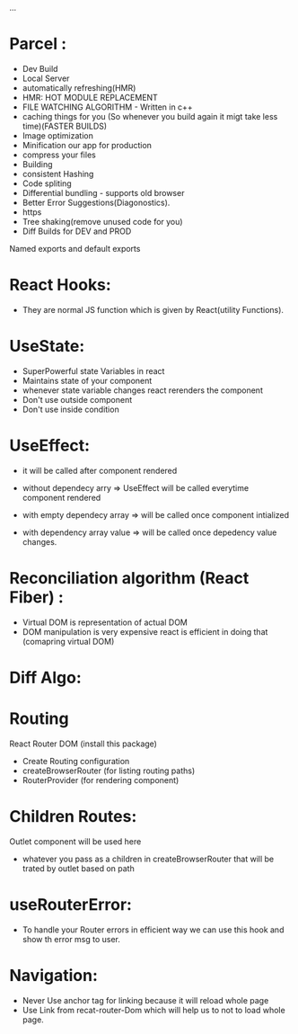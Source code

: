 ...

# Parcel :
- Dev Build
- Local Server
- automatically refreshing(HMR)
- HMR: HOT MODULE REPLACEMENT
- FILE WATCHING ALGORITHM - Written in c++
- caching things for you (So whenever you  build again it migt take less time)(FASTER BUILDS)
- Image optimization
- Minification our app for production
- compress your files
- Building
- consistent Hashing
- Code spliting
- Differential bundling -  supports old browser
- Better Error Suggestions(Diagonostics).
- https
- Tree shaking(remove unused code for you)
- Diff Builds for DEV and PROD

 Named exports and default exports

 # React Hooks: 
 - They are normal JS function which is given by React(utility Functions).

 # UseState:
 - SuperPowerful state Variables in react
 - Maintains state of your component
 - whenever state variable changes react rerenders the component
 - Don't use outside component
 - Don't use inside condition

 # UseEffect:
 - it will be called after component rendered

 - without dependecy arry => UseEffect will be called everytime component rendered
 - with empty dependecy array => will be called once component intialized
 - with dependency array value => will be called once depedency value changes.


 # Reconciliation algorithm (React Fiber) :
 - Virtual DOM is representation of actual DOM
 - DOM manipulation is very expensive react is efficient in doing that (comapring virtual DOM)

 # Diff Algo:


 # Routing
 React Router DOM (install this package)
 - Create Routing configuration
 - createBrowserRouter (for listing routing paths)
 - RouterProvider (for rendering component)

 # Children Routes:
 Outlet component will be used here
 - whatever you pass as a children in createBrowserRouter that will be trated by outlet based on path

 # useRouterError: 
 - To handle your Router errors in efficient way we can use this hook and show th error msg to user.

 # Navigation:
 - Never Use anchor tag for linking because it will reload whole page
 - Use Link from recat-router-Dom which will help us to not to load whole page.




